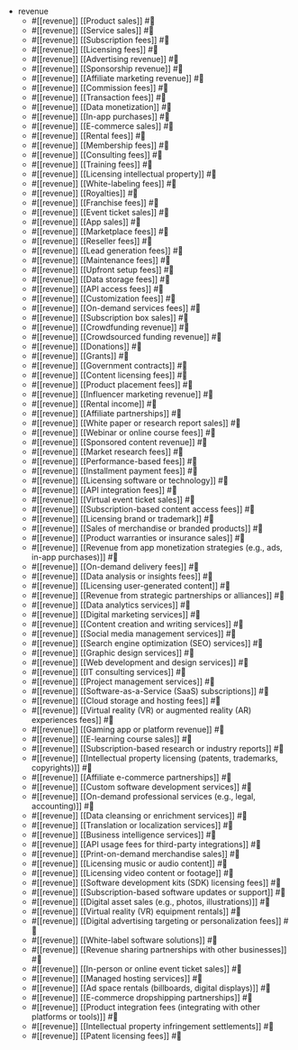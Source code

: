 - revenue
  - #[[revenue]]  [[Product sales]] #🔖
  - #[[revenue]]  [[Service sales]] #🔖
  - #[[revenue]]  [[Subscription fees]] #🔖
  - #[[revenue]]  [[Licensing fees]] #🔖
  - #[[revenue]]  [[Advertising revenue]] #🔖
  - #[[revenue]]  [[Sponsorship revenue]] #🔖
  - #[[revenue]]  [[Affiliate marketing revenue]] #🔖
  - #[[revenue]]  [[Commission fees]] #🔖
  - #[[revenue]]  [[Transaction fees]] #🔖
  - #[[revenue]]  [[Data monetization]] #🔖
  - #[[revenue]]  [[In-app purchases]] #🔖
  - #[[revenue]]  [[E-commerce sales]] #🔖
  - #[[revenue]]  [[Rental fees]] #🔖
  - #[[revenue]]  [[Membership fees]] #🔖
  - #[[revenue]]  [[Consulting fees]] #🔖
  - #[[revenue]]  [[Training fees]] #🔖
  - #[[revenue]]  [[Licensing intellectual property]] #🔖
  - #[[revenue]]  [[White-labeling fees]] #🔖
  - #[[revenue]]  [[Royalties]] #🔖
  - #[[revenue]]  [[Franchise fees]] #🔖
  - #[[revenue]]  [[Event ticket sales]] #🔖
  - #[[revenue]]  [[App sales]] #🔖
  - #[[revenue]]  [[Marketplace fees]] #🔖
  - #[[revenue]]  [[Reseller fees]] #🔖
  - #[[revenue]]  [[Lead generation fees]] #🔖
  - #[[revenue]]  [[Maintenance fees]] #🔖
  - #[[revenue]]  [[Upfront setup fees]] #🔖
  - #[[revenue]]  [[Data storage fees]] #🔖
  - #[[revenue]]  [[API access fees]] #🔖
  - #[[revenue]]  [[Customization fees]] #🔖
  - #[[revenue]]  [[On-demand services fees]] #🔖
  - #[[revenue]]  [[Subscription box sales]] #🔖
  - #[[revenue]]  [[Crowdfunding revenue]] #🔖
  - #[[revenue]]  [[Crowdsourced funding revenue]] #🔖
  - #[[revenue]]  [[Donations]] #🔖
  - #[[revenue]]  [[Grants]] #🔖
  - #[[revenue]]  [[Government contracts]] #🔖
  - #[[revenue]]  [[Content licensing fees]] #🔖
  - #[[revenue]]  [[Product placement fees]] #🔖
  - #[[revenue]]  [[Influencer marketing revenue]] #🔖
  - #[[revenue]]  [[Rental income]] #🔖
  - #[[revenue]]  [[Affiliate partnerships]] #🔖
  - #[[revenue]]  [[White paper or research report sales]] #🔖
  - #[[revenue]]  [[Webinar or online course fees]] #🔖
  - #[[revenue]]  [[Sponsored content revenue]] #🔖
  - #[[revenue]]  [[Market research fees]] #🔖
  - #[[revenue]]  [[Performance-based fees]] #🔖
  - #[[revenue]]  [[Installment payment fees]] #🔖
  - #[[revenue]]  [[Licensing software or technology]] #🔖
  - #[[revenue]]  [[API integration fees]] #🔖
  - #[[revenue]]  [[Virtual event ticket sales]] #🔖
  - #[[revenue]]  [[Subscription-based content access fees]] #🔖
  - #[[revenue]]  [[Licensing brand or trademark]] #🔖
  - #[[revenue]]  [[Sales of merchandise or branded products]] #🔖
  - #[[revenue]]  [[Product warranties or insurance sales]] #🔖
  - #[[revenue]]  [[Revenue from app monetization strategies (e.g., ads, in-app purchases)]] #🔖
  - #[[revenue]]  [[On-demand delivery fees]] #🔖
  - #[[revenue]]  [[Data analysis or insights fees]] #🔖
  - #[[revenue]]  [[Licensing user-generated content]] #🔖
  - #[[revenue]]  [[Revenue from strategic partnerships or alliances]] #🔖
  - #[[revenue]]  [[Data analytics services]] #🔖
  - #[[revenue]]  [[Digital marketing services]] #🔖
  - #[[revenue]]  [[Content creation and writing services]] #🔖
  - #[[revenue]]  [[Social media management services]] #🔖
  - #[[revenue]]  [[Search engine optimization (SEO) services]] #🔖
  - #[[revenue]]  [[Graphic design services]] #🔖
  - #[[revenue]]  [[Web development and design services]] #🔖
  - #[[revenue]]  [[IT consulting services]] #🔖
  - #[[revenue]]  [[Project management services]] #🔖
  - #[[revenue]]  [[Software-as-a-Service (SaaS) subscriptions]] #🔖
  - #[[revenue]]  [[Cloud storage and hosting fees]] #🔖
  - #[[revenue]]  [[Virtual reality (VR) or augmented reality (AR) experiences fees]] #🔖
  - #[[revenue]]  [[Gaming app or platform revenue]] #🔖
  - #[[revenue]]  [[E-learning course sales]] #🔖
  - #[[revenue]]  [[Subscription-based research or industry reports]] #🔖
  - #[[revenue]]  [[Intellectual property licensing (patents, trademarks, copyrights)]] #🔖
  - #[[revenue]]  [[Affiliate e-commerce partnerships]] #🔖
  - #[[revenue]]  [[Custom software development services]] #🔖
  - #[[revenue]]  [[On-demand professional services (e.g., legal, accounting)]] #🔖
  - #[[revenue]]  [[Data cleansing or enrichment services]] #🔖
  - #[[revenue]]  [[Translation or localization services]] #🔖
  - #[[revenue]]  [[Business intelligence services]] #🔖
  - #[[revenue]]  [[API usage fees for third-party integrations]] #🔖
  - #[[revenue]]  [[Print-on-demand merchandise sales]] #🔖
  - #[[revenue]]  [[Licensing music or audio content]] #🔖
  - #[[revenue]]  [[Licensing video content or footage]] #🔖
  - #[[revenue]]  [[Software development kits (SDK) licensing fees]] #🔖
  - #[[revenue]]  [[Subscription-based software updates or support]] #🔖
  - #[[revenue]]  [[Digital asset sales (e.g., photos, illustrations)]] #🔖
  - #[[revenue]]  [[Virtual reality (VR) equipment rentals]] #🔖
  - #[[revenue]]  [[Digital advertising targeting or personalization fees]] #🔖
  - #[[revenue]]  [[White-label software solutions]] #🔖
  - #[[revenue]]  [[Revenue sharing partnerships with other businesses]] #🔖
  - #[[revenue]]  [[In-person or online event ticket sales]] #🔖
  - #[[revenue]]  [[Managed hosting services]] #🔖
  - #[[revenue]]  [[Ad space rentals (billboards, digital displays)]] #🔖
  - #[[revenue]]  [[E-commerce dropshipping partnerships]] #🔖
  - #[[revenue]]  [[Product integration fees (integrating with other platforms or tools)]] #🔖
  - #[[revenue]]  [[Intellectual property infringement settlements]] #🔖
  - #[[revenue]]  [[Patent licensing fees]] #🔖


